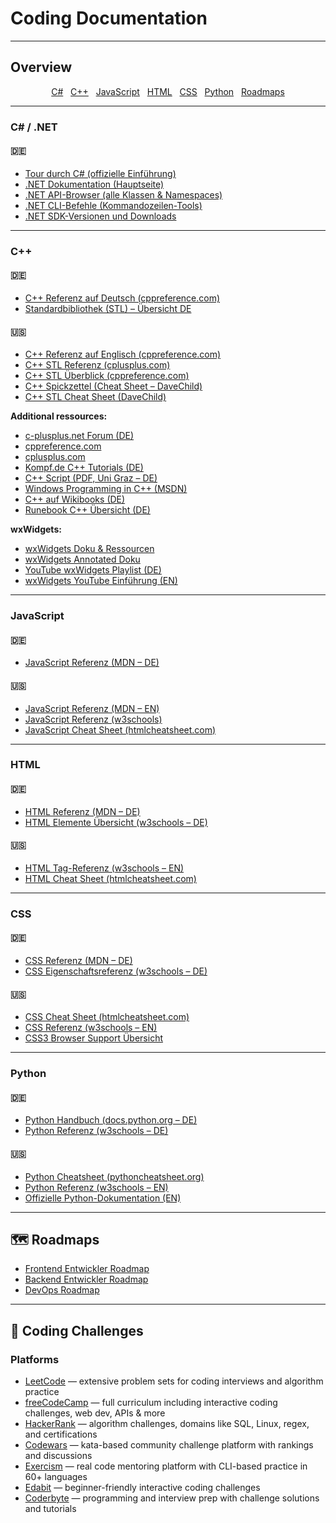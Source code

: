 # Coding Documentation

---

## Overview

<p align="center">
  <a href="https://github.com/DRgreenT/Learn/blob/master/src/related_Coding.md#c--net">C#</a>&nbsp;&nbsp;
  <a href="https://github.com/DRgreenT/Learn/blob/master/src/related_Coding.md#c">C++</a>&nbsp;&nbsp;
  <a href="https://github.com/DRgreenT/Learn/blob/master/src/related_Coding.md#javascript">JavaScript</a>&nbsp;&nbsp;
  <a href="https://github.com/DRgreenT/Learn/blob/master/src/related_Coding.md#html">HTML</a>&nbsp;&nbsp;
  <a href="https://github.com/DRgreenT/Learn/blob/master/src/related_Coding.md#css">CSS</a>&nbsp;&nbsp;
  <a href="https://github.com/DRgreenT/Learn/blob/master/src/related_Coding.md#python">Python</a>&nbsp;&nbsp;
  <a href="https://github.com/DRgreenT/Learn/blob/master/src/related_Coding.md#roadmaps">Roadmaps</a>
</p>

---

### C# / .NET

#### 🇩🇪
- [Tour durch C# (offizielle Einführung)](https://learn.microsoft.com/de-de/dotnet/csharp/tour-of-csharp/)
- [.NET Dokumentation (Hauptseite)](https://learn.microsoft.com/de-de/dotnet/)
- [.NET API-Browser (alle Klassen & Namespaces)](https://learn.microsoft.com/de-de/dotnet/api/?view=dotnet-plat-ext-7.0)
- [.NET CLI-Befehle (Kommandozeilen-Tools)](https://learn.microsoft.com/de-de/dotnet/core/tools/)
- [.NET SDK-Versionen und Downloads](https://learn.microsoft.com/de-de/dotnet/core/tools/sdk-manifest)

---

### C++

#### 🇩🇪

- [C++ Referenz auf Deutsch (cppreference.com)](https://de.cppreference.com/w/)
- [Standardbibliothek (STL) – Übersicht DE](https://de.cppreference.com/w/cpp/container)

#### 🇺🇸

- [C++ Referenz auf Englisch (cppreference.com)](https://en.cppreference.com/w/)
- [C++ STL Referenz (cplusplus.com)](https://www.cplusplus.com/reference/stl/)
- [C++ STL Überblick (cppreference.com)](https://en.cppreference.com/w/cpp/container)
- [C++ Spickzettel (Cheat Sheet – DaveChild)](https://www.cheatography.com/davechild/cheat-sheets/cpp/)
- [C++ STL Cheat Sheet (DaveChild)](https://www.cheatography.com/davechild/cheat-sheets/cpp-stl/)

**Additional ressources:**

- [c-plusplus.net Forum (DE)](https://www.c-plusplus.net/forum/)
- [cppreference.com](https://en.cppreference.com/w/)
- [cplusplus.com](http://www.cplusplus.com/)
- [Kompf.de C++ Tutorials (DE)](https://www.kompf.de/cplus/artikel/index.html)
- [C++ Script (PDF, Uni Graz – DE)](https://imsc.uni-graz.at/haasegu/Lectures/Kurs-C/Script/html/script_programmieren.pdf)
- [Windows Programming in C++ (MSDN)](https://learn.microsoft.com/de-de/cpp/windows/overview-of-windows-programming-in-cpp?view=msvc-170)
- [C++ auf Wikibooks (DE)](https://de.wikibooks.org/wiki/C%2B%2B-Programmierung)
- [Runebook C++ Übersicht (DE)](https://runebook.dev/de/docs/cpp/-index-)

**wxWidgets:**

- [wxWidgets Doku & Ressourcen](https://www.wxwidgets.org/docs/book/Cross-Platform%20GUI%20Programming%20with%20wxWidgets.pdf)
- [wxWidgets Annotated Doku](https://docs.wxwidgets.org/3.0/annotated.html)
- [YouTube wxWidgets Playlist (DE)](https://www.youtube.com/playlist?list=PLFk1_lkqT8MbVOcwEppCPfjGOGhLvcf9G)
- [wxWidgets YouTube Einführung (EN)](https://www.youtube.com/watch?v=FOIbK4bJKS8)

---

### JavaScript

#### 🇩🇪

- [JavaScript Referenz (MDN – DE)](https://developer.mozilla.org/de/docs/Web/JavaScript)

#### 🇺🇸

- [JavaScript Referenz (MDN – EN)](https://developer.mozilla.org/en-US/docs/Web/JavaScript)
- [JavaScript Referenz (w3schools)](https://www.w3schools.com/jsref/default.asp)
- [JavaScript Cheat Sheet (htmlcheatsheet.com)](https://htmlcheatsheet.com/js/)

---

### HTML

#### 🇩🇪

- [HTML Referenz (MDN – DE)](https://developer.mozilla.org/de/docs/Web/HTML)
- [HTML Elemente Übersicht (w3schools – DE)](https://www.w3schools.com/html/html_reference.asp)

#### 🇺🇸

- [HTML Tag-Referenz (w3schools – EN)](https://www.w3schools.com/tags/default.asp)
- [HTML Cheat Sheet (htmlcheatsheet.com)](https://htmlcheatsheet.com/)

---

### CSS

#### 🇩🇪 

- [CSS Referenz (MDN – DE)](https://developer.mozilla.org/de/docs/Web/CSS)
- [CSS Eigenschaftsreferenz (w3schools – DE)](https://www.w3schools.com/cssref/default.asp)

#### 🇺🇸 

- [CSS Cheat Sheet (htmlcheatsheet.com)](https://htmlcheatsheet.com/css/)
- [CSS Referenz (w3schools – EN)](https://www.w3schools.com/cssref/default.asp)
- [CSS3 Browser Support Übersicht](https://www.w3schools.com/cssref/css3_browsersupport.asp)

---

### Python

#### 🇩🇪 

- [Python Handbuch (docs.python.org – DE)](https://docs.python.org/de/3/)
- [Python Referenz (w3schools – DE)](https://www.w3schools.com/python/python_reference.asp)

#### 🇺🇸 

- [Python Cheatsheet (pythoncheatsheet.org)](https://www.pythoncheatsheet.org/)
- [Python Referenz (w3schools – EN)](https://www.w3schools.com/python/python_reference.asp)
- [Offizielle Python-Dokumentation (EN)](https://docs.python.org/3/)

---

## 🗺️ Roadmaps

- [Frontend Entwickler Roadmap](https://roadmap.sh/frontend)
- [Backend Entwickler Roadmap](https://roadmap.sh/backend)
- [DevOps Roadmap](https://roadmap.sh/devops)

---

## 🧩 Coding Challenges

### Platforms

- [LeetCode](https://leetcode.com/) — extensive problem sets for coding interviews and algorithm practice
- [freeCodeCamp](https://www.freecodecamp.org/) — full curriculum including interactive coding challenges, web dev, APIs & more
- [HackerRank](https://www.hackerrank.com/) — algorithm challenges, domains like SQL, Linux, regex, and certifications
- [Codewars](https://www.codewars.com/) — kata-based community challenge platform with rankings and discussions
- [Exercism](https://exercism.org/) — real code mentoring platform with CLI-based practice in 60+ languages
- [Edabit](https://edabit.com/) — beginner-friendly interactive coding challenges
- [Coderbyte](https://coderbyte.com/) — programming and interview prep with challenge solutions and tutorials
